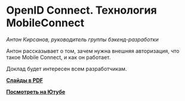 # OpenID Connect. Технология MobileConnect

_Антон Кирсанов, руководитель группы бэкенд-разработки_

Антон рассказывает о том, зачем нужна внешняя авторизация, что такое Mobile Connect, и как он работает.

Доклад будет интересен всем разработчикам.

**[Слайды в PDF](openid-connect-mobileconnect.pdf)**

**[Посмотреть на Ютубе](https://youtu.be/DjvjiUoLddY)**
